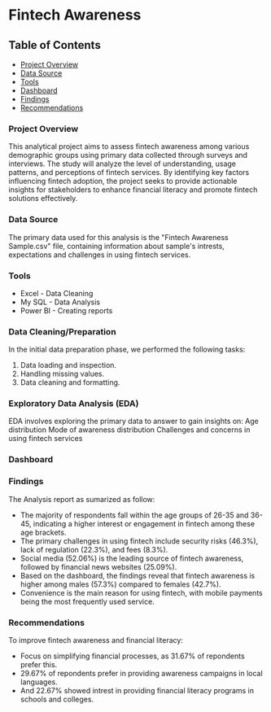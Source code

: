 # Fintech Awareness

## Table of Contents

- [Project Overview](#project-overview)
- [Data Source](#data-source)
- [Tools](#tools)
- [Dashboard](#dashboard)
- [Findings](#findings)
- [Recommendations](#recommendations)

### Project Overview

This analytical project aims to assess fintech awareness among various demographic groups using primary data collected through surveys and interviews. The study will analyze the level of understanding, usage patterns, and perceptions of fintech services. By identifying key factors influencing fintech adoption, the project seeks to provide actionable insights for stakeholders to enhance financial literacy and promote fintech solutions effectively.

### Data Source

The primary data used for this analysis is the "Fintech Awareness Sample.csv" file, containing information about sample's intrests, expectations and challenges in using fintech services.

### Tools

- Excel - Data Cleaning
- My SQL - Data Analysis
- Power BI - Creating reports

### Data Cleaning/Preparation

In the initial data preparation phase, we performed the following tasks:
1. Data loading and inspection.
2. Handling missing values.
3. Data cleaning and formatting.

### Exploratory Data Analysis (EDA)

EDA involves exploring the primary data to answer to gain insights on:
Age distribution
Mode of awareness distribution
Challenges and concerns in using fintech services

### Dashboard

### Findings

The Analysis report as sumarized as follow:
- The majority of respondents fall within the age groups of 26-35 and 36-45, indicating a higher interest or engagement in fintech among these age brackets.
- The primary challenges in using fintech include security risks (46.3%), lack of regulation (22.3%), and fees (8.3%). 
- Social media (52.06%) is the leading source of fintech awareness, followed by financial news websites (25.09%).
- Based on the dashboard, the findings reveal that fintech awareness is higher among males (57.3%) compared to females (42.7%). 
- Convenience is the main reason for using fintech, with mobile payments being the most frequently used service.

### Recommendations

To improve fintech awareness and financial literacy:
- Focus on simplifying financial processes, as 31.67% of repondents prefer this.
- 29.67% of repondents prefer in providing awareness campaigns in local languages.
- And 22.67% showed intrest in providing financial literacy programs in schools and colleges. 




